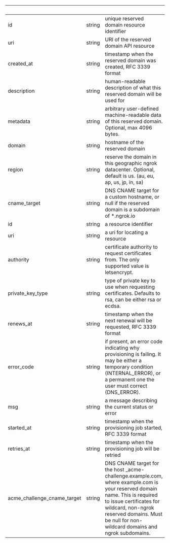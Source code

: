 | &nbsp; | &nbsp; | &nbsp; |
|---|---|---|
| id | string | unique reserved domain resource identifier |
| uri | string | URI of the reserved domain API resource |
| created_at | string | timestamp when the reserved domain was created, RFC 3339 format |
| description | string | human-readable description of what this reserved domain will be used for |
| metadata | string | arbitrary user-defined machine-readable data of this reserved domain. Optional, max 4096 bytes. |
| domain | string | hostname of the reserved domain |
| region | string | reserve the domain in this geographic ngrok datacenter. Optional, default is us. (au, eu, ap, us, jp, in, sa) |
| cname_target | string | DNS CNAME target for a custom hostname, or null if the reserved domain is a subdomain of *.ngrok.io |
| id | string | a resource identifier |
| uri | string | a uri for locating a resource |
| authority | string | certificate authority to request certificates from. The only supported value is letsencrypt. |
| private_key_type | string | type of private key to use when requesting certificates. Defaults to rsa, can be either rsa or ecdsa. |
| renews_at | string | timestamp when the next renewal will be requested, RFC 3339 format |
| error_code | string | if present, an error code indicating why provisioning is failing. It may be either a temporary condition (INTERNAL_ERROR), or a permanent one the user must correct (DNS_ERROR). |
| msg | string | a message describing the current status or error |
| started_at | string | timestamp when the provisioning job started, RFC 3339 format |
| retries_at | string | timestamp when the provisioning job will be retried |
| acme_challenge_cname_target | string | DNS CNAME target for the host _acme-challenge.example.com, where example.com is your reserved domain name. This is required to issue certificates for wildcard, non-ngrok reserved domains. Must be null for non-wildcard domains and ngrok subdomains. |